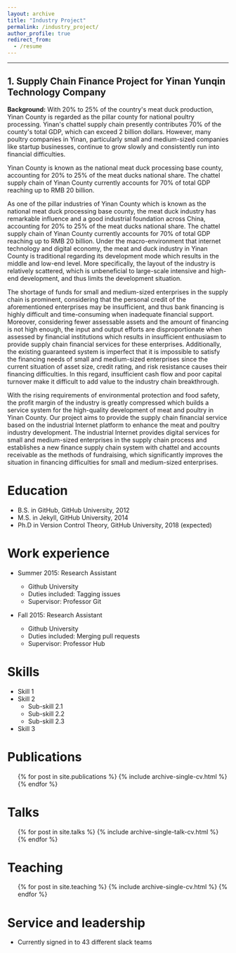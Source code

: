 ```yaml
---
layout: archive
title: "Industry Project"
permalink: /industry_project/
author_profile: true
redirect_from:
  - /resume
---
```

***

## 1. Supply Chain Finance Project for Yinan Yunqin Technology Company

**Background:** With 20% to 25% of the country's meat duck production, Yinan County is regarded as the pillar county for national poultry processing. Yinan's chattel supply chain presently contributes 70% of the county's total GDP, which can exceed 2 billion dollars. However, many poultry companies in Yinan, particularly small and medium-sized companies like startup businesses, continue to grow slowly and consistently run into financial difficulties. 

Yinan County is known as the national meat duck processing base county, accounting for 20% to 25% of the meat ducks national share. The chattel supply chain of Yinan County currently accounts for 70% of total GDP reaching up to RMB 20 billion.

As one of the pillar industries of Yinan County which is known as the national meat duck processing base county, the meat duck industry has remarkable influence and a good industrial foundation across China, accounting for 20% to 25% of the meat ducks national share. The chattel supply chain of Yinan County currently accounts for 70% of total GDP reaching up to RMB 20 billion. Under the macro-environment that internet technology and digital economy, the meat and duck industry in Yinan County is traditional regarding its development mode which results in the middle and low-end level. More specifically, the layout of the industry is relatively scattered, which is unbeneficial to large-scale intensive and high-end development, and thus limits the development situation.

The shortage of funds for small and medium-sized enterprises in the supply chain is prominent, considering that the personal credit of the aforementioned enterprises may be insufficient, and thus bank financing is highly difficult and time-consuming when inadequate financial support. Moreover, considering fewer assessable assets and the amount of financing is not high enough, the input and output efforts are disproportionate when assessed by financial institutions which results in insufficient enthusiasm to provide supply chain financial services for these enterprises. Additionally, the existing guaranteed system is imperfect that it is impossible to satisfy the financing needs of small and medium-sized enterprises since the current situation of asset size, credit rating, and risk resistance causes their financing difficulties. In this regard, insufficient cash flow and poor capital turnover make it difficult to add value to the industry chain breakthrough.

With the rising requirements of environmental protection and food safety, the profit margin of the industry is greatly compressed which builds a service system for the high-quality development of meat and poultry in Yinan County. Our project aims to provide the supply chain financial service based on the industrial Internet platform to enhance the meat and poultry industry development. The industrial Internet provides digital services for small and medium-sized enterprises in the supply chain process and establishes a new finance supply chain system with chattel and accounts receivable as the methods of fundraising, which significantly improves the situation in financing difficulties for small and medium-sized enterprises.










Education
======
* B.S. in GitHub, GitHub University, 2012
* M.S. in Jekyll, GitHub University, 2014
* Ph.D in Version Control Theory, GitHub University, 2018 (expected)

Work experience
======
* Summer 2015: Research Assistant
  * Github University
  * Duties included: Tagging issues
  * Supervisor: Professor Git

* Fall 2015: Research Assistant
  * Github University
  * Duties included: Merging pull requests
  * Supervisor: Professor Hub
  
Skills
======
* Skill 1
* Skill 2
  * Sub-skill 2.1
  * Sub-skill 2.2
  * Sub-skill 2.3
* Skill 3

Publications
======
  <ul>{% for post in site.publications %}
    {% include archive-single-cv.html %}
  {% endfor %}</ul>
  
Talks
======
  <ul>{% for post in site.talks %}
    {% include archive-single-talk-cv.html %}
  {% endfor %}</ul>
  
Teaching
======
  <ul>{% for post in site.teaching %}
    {% include archive-single-cv.html %}
  {% endfor %}</ul>
  
Service and leadership
======
* Currently signed in to 43 different slack teams
